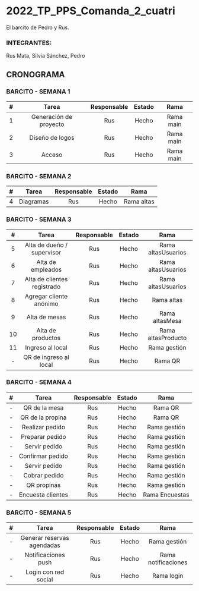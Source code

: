 # 2022_TP_PPS_Comanda_2_cuatri
El barcito de Pedro y Rus.

### INTEGRANTES:

Rus Mata, Silvia
Sánchez, Pedro

## CRONOGRAMA

### BARCITO - SEMANA 1 
| # | Tarea | Responsable | Estado | Rama |
| :------: | :------: | :------: | :------: | :------: |
| 1 | Generación de proyecto | Rus |  Hecho | Rama main |
| 2 | Diseño de logos | Rus |  Hecho | Rama main |
| 3 | Acceso | Rus |  Hecho | Rama main |


### BARCITO - SEMANA 2
| # | Tarea | Responsable | Estado | Rama |
| :------: | :------: | :------: | :------: | :------: |
| 4 | Diagramas | Rus |  Hecho | Rama altas |


### BARCITO - SEMANA 3
| # | Tarea | Responsable | Estado | Rama |
| :------: | :------: | :------: | :------: | :------: |
| 5 | Alta de dueño / supervisor | Rus |  Hecho | Rama altasUsuarios |
| 6 | Alta de empleados | Rus |  Hecho | Rama altasUsuarios |
| 7 | Alta de clientes registrado | Rus |  Hecho | Rama altasUsuarios |
| 8 | Agregar cliente anónimo | Rus |  Hecho | Rama altas |
| 9 | Alta de mesas | Rus |  Hecho | Rama altasMesa|
| 10 | Alta de productos | Rus|  Hecho | Rama altasProducto |
| 11 | Ingreso al local | Rus |  Hecho | Rama gestión |
| - | QR de ingreso al local | Rus |  Hecho | Rama QR |

### BARCITO - SEMANA 4
| # | Tarea | Responsable | Estado | Rama |
| :------: | :------: | :------: | :------: | :------: |
| - | QR de la mesa | Rus |  Hecho | Rama QR |
| - | QR de la propina | Rus |  Hecho | Rama QR |
| - | Realizar pedido | Rus |  Hecho | Rama gestión |
| - | Preparar pedido | Rus |  Hecho | Rama gestión |
| - | Servir pedido | Rus |  Hecho | Rama gestión |
| - | Confirmar pedido | Rus |  Hecho | Rama gestión |
| - | Servir pedido | Rus |  Hecho | Rama gestión |
| - | Cobrar pedido | Rus |  Hecho | Rama gestión |
| - | QR propinas | Rus |  Hecho | Rama gestión |
| - | Encuesta clientes | Rus |  Hecho | Rama Encuestas |


### BARCITO - SEMANA 5

| # | Tarea | Responsable | Estado | Rama |
| :------: | :------: | :------: | :------: | :------: |
| - | Generar reservas agendadas | Rus |  Hecho | Rama gestión |
| - | Notificaciones push | Rus |  Hecho | Rama notificaciones |
| - | Login con red social | Rus |  Hecho | Rama login |












